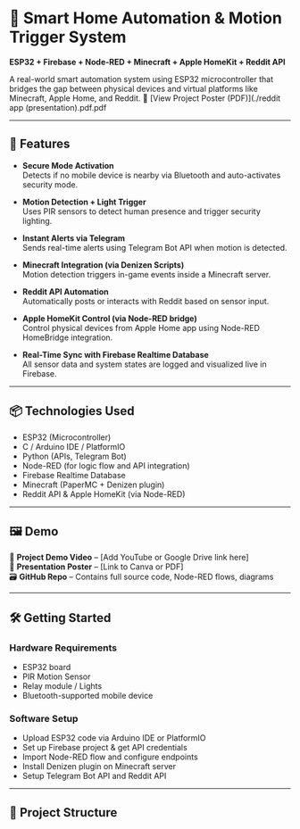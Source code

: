 # 🔌 Smart Home Automation & Motion Trigger System  
**ESP32 + Firebase + Node-RED + Minecraft + Apple HomeKit + Reddit API**

A real-world smart automation system using ESP32 microcontroller that bridges the gap between physical devices and virtual platforms like Minecraft, Apple Home, and Reddit.
📄 [View Project Poster (PDF)](./reddit app (presentation).pdf.pdf

---

## 🚀 Features

- **Secure Mode Activation**  
  Detects if no mobile device is nearby via Bluetooth and auto-activates security mode.

- **Motion Detection + Light Trigger**  
  Uses PIR sensors to detect human presence and trigger security lighting.

- **Instant Alerts via Telegram**  
  Sends real-time alerts using Telegram Bot API when motion is detected.

- **Minecraft Integration (via Denizen Scripts)**  
  Motion detection triggers in-game events inside a Minecraft server.

- **Reddit API Automation**  
  Automatically posts or interacts with Reddit based on sensor input.

- **Apple HomeKit Control (via Node-RED bridge)**  
  Control physical devices from Apple Home app using Node-RED HomeBridge integration.

- **Real-Time Sync with Firebase Realtime Database**  
  All sensor data and system states are logged and visualized live in Firebase.

---

## 📦 Technologies Used

- ESP32 (Microcontroller)
- C / Arduino IDE / PlatformIO
- Python (APIs, Telegram Bot)
- Node-RED (for logic flow and API integration)
- Firebase Realtime Database
- Minecraft (PaperMC + Denizen plugin)
- Reddit API & Apple HomeKit (via Node-RED)

---

## 🖼️ Demo

🎥 **Project Demo Video** – [Add YouTube or Google Drive link here]  
🧾 **Presentation Poster** – [Link to Canva or PDF]  
🗃️ **GitHub Repo** – Contains full source code, Node-RED flows, diagrams

---

## 🛠️ Getting Started

### Hardware Requirements
- ESP32 board
- PIR Motion Sensor
- Relay module / Lights
- Bluetooth-supported mobile device

### Software Setup
- Upload ESP32 code via Arduino IDE or PlatformIO
- Set up Firebase project & get API credentials
- Import Node-RED flow and configure endpoints
- Install Denizen plugin on Minecraft server
- Setup Telegram Bot API and Reddit API

---

## 📁 Project Structure

